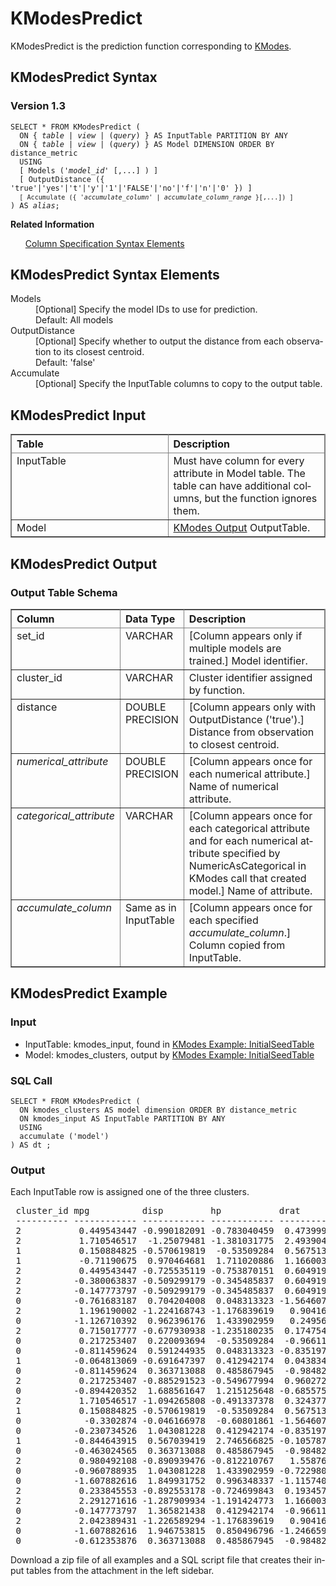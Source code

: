 <html><head></head><body><div class="nested0" aria-labelledby="ariaid-title1" topicindex="1" topicid="kdy1507736654973" id="kdy1507736654973"><h1 class="title topictitle1" id="ariaid-title1">KModesPredict</h1><div class="body conbody">
<p class="p">KModesPredict is the prediction function corresponding to <a href="irv1549379008773.md#zqh1507735899373">KModes</a>.</p></div><div class="topic reference nested1" aria-labelledby="ariaid-title2" topicindex="2" topicid="hcc1507736710398" xml:lang="en-us" lang="en-us" id="hcc1507736710398">
<h2 class="title topictitle2" id="ariaid-title2">KModesPredict Syntax</h2><div class="body refbody"><div class="section" id="hcc1507736710398__section_N1000E_N1000C_N10001">
<h3 class="title sectiontitle">Version <span>1.3</span></h3><pre class="pre codeblock" xml:space="preserve"><code>SELECT * FROM KModesPredict (
  <span>ON { <var class="keyword varname">table</var> | <var class="keyword varname">view</var> | (<var class="keyword varname">query</var>) }</span> AS InputTable PARTITION BY ANY
  <span>ON { <var class="keyword varname">table</var> | <var class="keyword varname">view</var> | (<var class="keyword varname">query</var>) }</span> AS Model DIMENSION ORDER BY distance_metric
  USING
  [ Models (<var class="keyword varname">'model_id'</var> [,...] ) ]
  [ OutputDistance ({ 'true'|'yes'|'t'|'y'|'1'|'FALSE'|'no'|'f'|'n'|'0' }) ]
  <code class="ph codeph">[ Accumulate ({ '<var class="keyword varname">accumulate_column</var>' | <var class="keyword varname">accumulate_column_range</var> }[,...]) ]</code>
) AS <var class="keyword varname">alias</var>;</code></pre></div></div><div class="related-links"><div class="linklistheader"><p></p><b>Related Information</b></div>
<ul class="linklist linklist relinfo"><div class="linklistmember"><a href="ndv1557782188375.md">Column Specification Syntax Elements</a></div></ul></div></div><div class="topic reference nested1" aria-labelledby="ariaid-title3" topicindex="3" topicid="mhw1507736717831" xml:lang="en-us" lang="en-us" id="mhw1507736717831">
<h2 class="title topictitle2" id="ariaid-title3">KModesPredict Syntax Elements</h2><div class="body refbody"><div class="section" id="mhw1507736717831__section_N10011_N1000E_N10001"><dl class="dl parml"><dt class="dt pt dlterm">Models</dt><dd class="dd pd">[Optional] Specify the model IDs to use for prediction.</dd><dd class="dd pd ddexpand">Default: All models</dd><dt class="dt pt dlterm">OutputDistance</dt><dd class="dd pd">[Optional] Specify whether to output the distance from each observation to its closest centroid.</dd><dd class="dd pd ddexpand">Default: 'false'</dd><dt class="dt pt dlterm">Accumulate</dt><dd class="dd pd">[Optional] Specify the InputTable columns to copy to the output table.</dd></dl></div></div></div><div class="topic reference nested1" aria-labelledby="ariaid-title4" topicindex="4" topicid="wxe1507736722036" xml:lang="en-us" lang="en-us" id="wxe1507736722036">
<h2 class="title topictitle2" id="ariaid-title4">KModesPredict Input</h2><div class="body refbody"><div class="section" id="wxe1507736722036__section_N10061_N1000C_N10001"><div class="tablenoborder"><table cellpadding="4" cellspacing="0" summary="" id="wxe1507736722036__table_f1l_412_ycb" class="table" frame="border" border="1" rules="all"><div class="caption"></div><colgroup span="1"><col style="width:50%" span="1"></col><col style="width:50%" span="1"></col></colgroup><thead class="thead" style="text-align:left;"><tr class="row"><th class="entry cellrowborder" style="vertical-align:top;" id="d297983e183" rowspan="1" colspan="1">Table</th><th class="entry cellrowborder" style="vertical-align:top;" id="d297983e185" rowspan="1" colspan="1">Description</th></tr></thead><tbody class="tbody"><tr class="row"><td class="entry cellrowborder" style="vertical-align:top;" headers="d297983e183" rowspan="1" colspan="1">InputTable</td><td class="entry cellrowborder" style="vertical-align:top;" headers="d297983e185" rowspan="1" colspan="1">Must have column for every attribute in Model table. <span>The table can have additional columns, but the function ignores them.</span></td></tr><tr class="row"><td class="entry cellrowborder" style="vertical-align:top;" headers="d297983e183" rowspan="1" colspan="1">Model</td><td class="entry cellrowborder" style="vertical-align:top;" headers="d297983e185" rowspan="1" colspan="1"><a href="irv1549379008773.md#jut1507735955371">KModes Output</a> OutputTable.</td></tr></tbody></table></div></div></div></div><div class="topic reference nested1" aria-labelledby="ariaid-title5" topicindex="5" topicid="pqo1507736726077" xml:lang="en-us" lang="en-us" id="pqo1507736726077">
<h2 class="title topictitle2" id="ariaid-title5">KModesPredict Output</h2><div class="body refbody"><div class="section" id="pqo1507736726077__section_N1000E_N1000C_N10001">
<h3 class="title sectiontitle">Output Table Schema</h3><div class="tablenoborder"><table cellpadding="4" cellspacing="0" summary="" id="pqo1507736726077__table_N10014_N1000E_N1000C_N10001" class="table" frame="border" border="1" rules="all"><div class="caption"></div><colgroup span="1"><col style="width:26.31578947368421%" span="1"></col><col style="width:17.543859649122805%" span="1"></col><col style="width:56.14035087719298%" span="1"></col></colgroup><thead class="thead" style="text-align:left;"><tr class="row"><th class="entry nocellnorowborder" style="vertical-align:top;" id="d297983e223" rowspan="1" colspan="1">Column</th><th class="entry nocellnorowborder" style="vertical-align:top;" id="d297983e225" rowspan="1" colspan="1">Data Type</th><th class="entry cell-norowborder" style="vertical-align:top;" id="d297983e227" rowspan="1" colspan="1">Description</th></tr></thead><tbody class="tbody"><tr class="row"><td class="entry nocellnorowborder" style="vertical-align:top;" headers="d297983e223" rowspan="1" colspan="1">set_id</td><td class="entry nocellnorowborder" style="vertical-align:top;" headers="d297983e225" rowspan="1" colspan="1">VARCHAR</td><td class="entry cell-norowborder" style="vertical-align:top;" headers="d297983e227" rowspan="1" colspan="1">[Column appears only if multiple models are trained.] Model identifier.</td></tr><tr class="row"><td class="entry nocellnorowborder" style="vertical-align:top;" headers="d297983e223" rowspan="1" colspan="1">cluster_id</td><td class="entry nocellnorowborder" style="vertical-align:top;" headers="d297983e225" rowspan="1" colspan="1">VARCHAR</td><td class="entry cell-norowborder" style="vertical-align:top;" headers="d297983e227" rowspan="1" colspan="1">Cluster identifier assigned by function.</td></tr><tr class="row"><td class="entry nocellnorowborder" style="vertical-align:top;" headers="d297983e223" rowspan="1" colspan="1">distance</td><td class="entry nocellnorowborder" style="vertical-align:top;" headers="d297983e225" rowspan="1" colspan="1">DOUBLE PRECISION</td><td class="entry cell-norowborder" style="vertical-align:top;" headers="d297983e227" rowspan="1" colspan="1">[Column appears only with OutputDistance ('true').] Distance from observation to closest centroid.</td></tr><tr class="row"><td class="entry nocellnorowborder" style="vertical-align:top;" headers="d297983e223" rowspan="1" colspan="1"><var class="keyword varname">numerical_attribute</var></td><td class="entry nocellnorowborder" style="vertical-align:top;" headers="d297983e225" rowspan="1" colspan="1">DOUBLE PRECISION</td><td class="entry cell-norowborder" style="vertical-align:top;" headers="d297983e227" rowspan="1" colspan="1">[Column appears once for each numerical attribute.] Name of numerical attribute.</td></tr><tr class="row"><td class="entry nocellnorowborder" style="vertical-align:top;" headers="d297983e223" rowspan="1" colspan="1"><var class="keyword varname">categorical_attribute</var></td><td class="entry nocellnorowborder" style="vertical-align:top;" headers="d297983e225" rowspan="1" colspan="1">VARCHAR</td><td class="entry cell-norowborder" style="vertical-align:top;" headers="d297983e227" rowspan="1" colspan="1">[Column appears once for each categorical attribute and for each numerical attribute specified by NumericAsCategorical in KModes call that created model.] Name of attribute.</td></tr><tr class="row"><td class="entry row-nocellborder" style="vertical-align:top;" headers="d297983e223" rowspan="1" colspan="1"><var class="keyword varname">accumulate_column</var></td><td class="entry row-nocellborder" style="vertical-align:top;" headers="d297983e225" rowspan="1" colspan="1">Same as in InputTable</td><td class="entry cellrowborder" style="vertical-align:top;" headers="d297983e227" rowspan="1" colspan="1">[Column appears once for each specified <var class="keyword varname">accumulate_column</var>.] Column copied from InputTable.</td></tr></tbody></table></div></div></div></div><div class="topic reference nested1" aria-labelledby="ariaid-title6" topicindex="6" topicid="uya1510704306447" xml:lang="en-us" lang="en-us" id="uya1510704306447">
<h2 class="title topictitle2" id="ariaid-title6">KModesPredict Example</h2><div class="body refbody"><div class="section" id="uya1510704306447__section_svd_ggj_tdb">
<h3 class="title sectiontitle">Input</h3>
<ul class="ul" id="uya1510704306447__ul_xhp_vgj_tdb">
<li class="li">InputTable: kmodes_input, found in <a href="irv1549379008773.md#oxt1525792951371">KModes Example: InitialSeedTable</a></li>
<li class="li">Model: kmodes_clusters, output by <a href="irv1549379008773.md#oxt1525792951371">KModes Example: InitialSeedTable</a></li></ul></div><div class="section" id="uya1510704306447__section_urq_ggj_tdb">
<h3 class="title sectiontitle">SQL
      Call</h3><pre class="pre codeblock" xml:space="preserve"><code>SELECT * FROM KModesPredict (
  ON kmodes_clusters AS model dimension ORDER BY distance_metric
  ON kmodes_input AS InputTable PARTITION BY ANY
  USING
  accumulate ('model')
) AS dt ;</code></pre></div><div class="section" id="uya1510704306447__section_vs1_hgj_tdb">
<h3 class="title sectiontitle">Output</h3>
<p class="p">Each InputTable row is assigned one of the three clusters.</p><pre class="pre screen" xml:space="preserve"> cluster_id mpg          disp         hp           drat         wt           qsec         cyl vs am        gear carb model               
 ---------- ------------ ------------ ------------ ------------ ------------ ------------ --- -- --------- ---- ---- ------------------- 
 2           0.449543447 -0.990182091 -0.783040459  0.473999587 -0.917004624  0.426006817 4   v  manual    4    1    datsun 710         
 2           1.710546517  -1.25079481 -1.381031775  2.493904115 -1.637526508  0.375641479 4   v  manual    4    2    honda civic        
 1           0.150884825 -0.570619819  -0.53509284  0.567513685 -0.610399567 -0.777165145 6   s  manual    4    4    mazda rx4          
 1           -0.71190675  0.970464681  1.711020886  1.166003916 -0.048290296 -1.874010283 8   s  manual    5    4    ford pantera l     
 2           0.449543447 -0.725535119 -0.753870151  0.604919325 -0.068730634  2.826754593 4   v  automatic 4    2    merc 230           
 2          -0.380063837 -0.509299179 -0.345485837  0.604919325  0.227654255  0.588295128 6   v  automatic 4    4    merc 280c          
 2          -0.147773797 -0.509299179 -0.345485837  0.604919325  0.227654255  0.252526208 6   v  automatic 4    4    merc 280           
 0          -0.761683187  0.704204008  0.048313323 -1.564607761  0.309415603  -0.54772305 8   s  automatic 3    2    dodge challenger   
 2           1.196190002 -1.224168743 -1.176839619   0.90416444 -1.310481114  0.588295128 4   v  manual    4    1    fiat x1-9          
 0          -1.126710392  0.962396176  1.433902959   0.24956575  0.636460997 -1.364760755 8   s  automatic 3    4    camaro z28         
 2           0.715017777 -0.677930938 -1.235180235  0.174754472 -0.027849959  1.203871481 4   v  automatic 4    2    merc 240d          
 0           0.217253407  0.220093694  -0.53509284  -0.96611753 -0.002299538  0.890487156 6   v  automatic 3    1    hornet 4 drive     
 0          -0.811459624  0.591244935  0.048313323 -0.835197792   0.22254417 -0.307088658 8   s  automatic 3    2    amc javelin        
 1          -0.064813069 -0.691647397  0.412942174  0.043834734 -0.457097039 -1.314395417 6   s  manual    5    6    ferrari dino       
 0          -0.811459624  0.363713088  0.485867945  -0.98482035  0.575139986  0.084641749 8   s  automatic 3    3    merc 450slc        
 2           0.217253407 -0.885291523 -0.549677994  0.960272899  -0.44687687  0.420410668 4   v  manual    4    2    volvo 142e         
 0          -0.894420352  1.688561647  1.215125648 -0.685575235  2.174596366 -0.239934874 8   s  automatic 3    4    chrysler imperial  
 2           1.710546517 -1.094265808 -0.491337378  0.324377029 -1.741772228 -0.530934604 4   v  manual    5    2    lotus europa       
 1           0.150884825 -0.570619819  -0.53509284  0.567513685 -0.349785269  -0.46378082 6   s  manual    4    4    mazda rx4 wag      
 0            -0.3302874 -0.046166978  -0.60801861 -1.564607761  0.248094592  1.326986752 6   v  automatic 3    1    valiant            
 0          -0.230734526  1.043081228  0.412942174 -0.835197792  0.227654255  -0.46378082 8   s  automatic 3    2    hornet sportabout  
 1          -0.844643915  0.567039419  2.746566825 -0.105787824  0.360516446 -1.818048797 8   s  manual    5    8    maserati bora      
 0          -0.463024565  0.363713088  0.485867945  -0.98482035  0.524039143 -0.139204198 8   s  automatic 3    3    merc 450sl         
 2           0.980492108 -0.890939476 -0.812210767   1.55876313 -1.100967659 -0.642857578 4   s  manual    5    2    porsche 914-2      
 0          -0.960788935  1.043081228  1.433902959 -0.722980874  0.360516446 -1.124126363 8   s  automatic 3    4    duster 360         
 0          -1.607882616  1.849931752  0.996348337 -1.115740088  2.255335698 -0.016088927 8   s  automatic 3    4    lincoln continental
 2           0.233845553 -0.892553178 -0.724699843  0.193457291  -0.76881218   1.20946763 4   v  automatic 3    1    toyota corona      
 2           2.291271616 -1.287909934 -1.191424773  1.166003916   -1.4126828  1.147909994 4   v  manual    4    1    toyota corolla     
 0          -0.147773797  1.365821438  0.412942174  -0.96611753  0.641571082 -0.446992374 8   s  automatic 3    2    pontiac firebird   
 2           2.042389431 -1.226589294 -1.176839619   0.90416444 -1.039646647  0.907275602 4   v  manual    4    1    fiat 128           
 0          -1.607882616  1.946753815  0.850496796 -1.246659826  2.077504765  0.073449451 8   s  automatic 3    4    cadillac fleetwood 
 0          -0.612353876  0.363713088  0.485867945  -0.98482035  0.871524874 -0.251127171 8   s  automatic 3    3    merc 450se</pre>
<p class="p">Download a zip file of all examples and a SQL script file that creates their input tables from the attachment in the left sidebar.</p></div></div></div></div></body></html>
